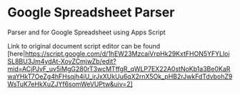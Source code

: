 # Google Spreadsheet Parser
Parser and for Google Spreadsheet using Apps Script

Link to original document script editor can be found [here|https://script.google.com/d/1hEW23MzcaiVrpHk29KxtFHON5YFYLloiSL8BU3Jm4ydAt-XovZCmjwZb/edit?mid=ACjPJvF_uv5iMgG280rT3wcMTffgR_qWLP7EX22A0stNoKb1a3Be0KaRwaYHkT7OeZg4hFHsqjh4iU_irJxXUkUu6qX2rnX5Ok_pHB2rJwkFdTdvbohZ9WsTuK7eHkXuZJYf6somWeVUPtw&uiv=2]

